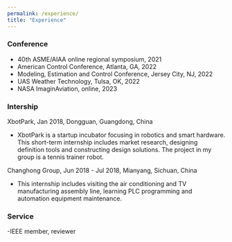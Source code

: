 ```yaml
---
permalink: /experience/
title: "Experience"
---
```

### Conference 
- 40th ASME/AIAA online regional symposium, 2021
- American Control Conference, Atlanta, GA, 2022 
- Modeling, Estimation and Control Conference, Jersey City, NJ, 2022
- UAS Weather Technology, Tulsa, OK, 2022
- NASA ImaginAviation, online, 2023

### Intership 
XbotPark, Jan 2018, Dongguan, Guangdong, China
- XbotPark is a startup incubator focusing in robotics and smart hardware. This short-term internship includes market research, designing definition tools and constructing design solutions. The project in my group is a tennis trainer robot.

Changhong Group, Jun 2018 - Jul 2018, Mianyang, Sichuan, China
- This internship includes visiting the air conditioning and TV manufacturing assembly line, learning PLC programming and automation equipment maintenance.

### Service
-IEEE member, reviewer
